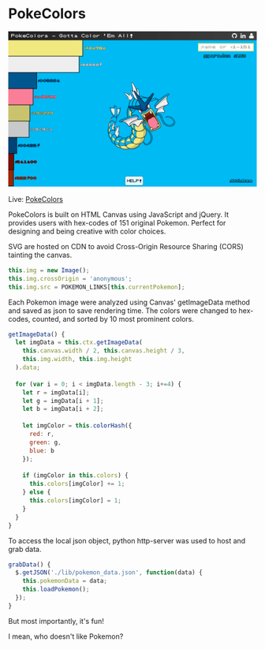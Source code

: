 # PokeColors

![view](./pc.png)

Live: [PokeColors](http://www.raymondlee.io/PokeColors)

PokeColors is built on HTML Canvas using JavaScript and jQuery. It provides users with hex-codes of 151
original Pokemon. Perfect for designing and being creative with color choices.

SVG are hosted on CDN to avoid Cross-Origin Resource Sharing (CORS) tainting the canvas.

```JavaScript
this.img = new Image();
this.img.crossOrigin = 'anonymous';
this.img.src = POKEMON_LINKS[this.currentPokemon];
```

Each Pokemon image were analyzed using Canvas' getImageData method and saved as json to save rendering time.
The colors were changed to hex-codes, counted, and sorted by 10 most prominent colors.

```JavaScript
getImageData() {
  let imgData = this.ctx.getImageData(
    this.canvas.width / 2, this.canvas.height / 3,
    this.img.width, this.img.height
  ).data;

  for (var i = 0; i < imgData.length - 3; i+=4) {
    let r = imgData[i];
    let g = imgData[i + 1];
    let b = imgData[i + 2];

    let imgColor = this.colorHash({
      red: r,
      green: g,
      blue: b
    });

    if (imgColor in this.colors) {
      this.colors[imgColor] += 1;
    } else {
      this.colors[imgColor] = 1;
    }
  }
}
```

To access the local json object, python http-server was used to host and grab data.

```JavaScript
grabData() {
  $.getJSON('./lib/pokemon_data.json', function(data) {
    this.pokemonData = data;
    this.loadPokemon();
  });
}
```

But most importantly, it's fun!

I mean, who doesn't like Pokemon?
